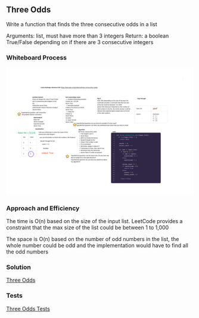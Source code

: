 ## Three Odds

Write a function that finds the three consecutive odds in a list

Arguments: list, must have more than 3 integers
Return: a boolean True/False depending on if there are 3 consecutive integers

### Whiteboard Process

![Three Odds](three_odds_whiteboard.jpg)

### Approach and Efficiency

The time is O(n) based on the size of the input list.
LeetCode provides a constraint that the max size of the list could be between 1 to 1,000

The space is O(n) based on the number of odd numbers in the list, the whole number could be odd and the implementation would have to find all the odd numbers


### Solution

[Three Odds](code_challenges/three_odds.py)

### Tests

[Three Odds Tests](tests/code_challenges/test_three_odds.py)
